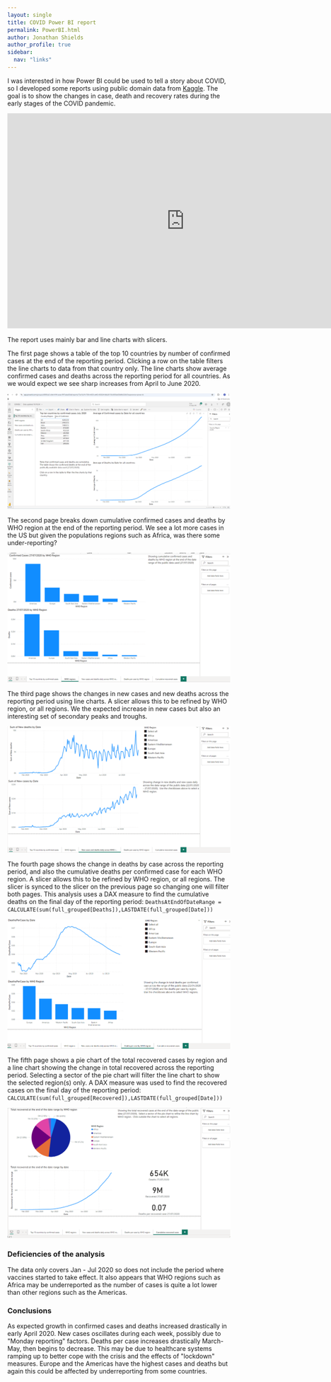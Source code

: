 ```yaml
---
layout: single
title: COVID Power BI report
permalink: PowerBI.html
author: Jonathan Shields
author_profile: true
sidebar:
  nav: "links"
---
```


I was interested in how Power BI could be used to tell a story about COVID, so I developed some reports using public domain data from <a href="https://www.kaggle.com/datasets/imdevskp/corona-virus-report">Kaggle<a/>.  The goal is to show the changes in case, death and recovery rates during the early stages of the COVID pandemic.

<iframe title="COVID2" width="800" height="486" src="https://app.powerbi.com/view?r=eyJrIjoiNTVkMTIwNjgtZjY3MS00ZmVhLTljODUtOTkxY2RjZmY1ODBhIiwidCI6IjZiZjM5YTM1LTMxNjUtNDQ4Ny1iNzk3LWEyODA4NTZmN2VjYyJ9" frameborder="0" allowFullScreen="true"></iframe>

The report uses mainly bar and line charts with slicers. 

The first page shows a table of the top 10 countries by number of confirmed cases at the end of the reporting period.  Clicking a row on the table filters the line charts
to data from that country only.  The line charts show average confirmed cases and deaths across the reporting period for all countries.  As we would expect we see sharp increases from April to June 2020.

![First Page](/assets/images/Page1.png)

The second page breaks down cumulative confirmed cases and deaths by WHO region at the end of the reporting period. We see a lot more cases in the US but given the populations regions such as Africa, was there some under-reporting?

![Second Page](/assets/images/Page2.png)

The third page shows the changes in new cases and new deaths across the reporting period using line charts.  A slicer allows this to be refined by WHO region, or all regions. We the expected increase in new cases but also an interesting set of secondary peaks and troughs.

![Third Page](/assets/images/Page3.png)

The fourth page shows the change in deaths by case across the reporting period, and also the cumulative deaths per confirmed case for each WHO region. A slicer allows this to be refined by WHO region, or all regions. The slicer is synced to the slicer on the previous page so changing one will filter both pages.  This analysis uses a DAX measure to find the cumulative deaths on the final day of the reporting period: 
`DeathsAtEndOfDateRange = CALCULATE(sum(full_grouped[Deaths]),LASTDATE(full_grouped[Date]))`

![Fourth Page](/assets/images/Page4.png)

The fifth page shows a pie chart of the total recovered cases by region and a line chart showing the change in total recovered across the reporting period.  Selecting a sector of the pie chart will filter the line chart to show the selected region(s) only.  A DAX measure was used to find the recovered cases on the final day of the reporting period: `CALCULATE(sum(full_grouped[Recovered]),LASTDATE(full_grouped[Date]))`

![Fifth Page](/assets/images/Page5.png)

### Deficiencies of the analysis

The data only covers Jan - Jul 2020 so does not include the period where vaccines started to take effect.  It also appears that WHO regions such as Africa may be underreported
as the number of cases is quite a lot lower than other regions such as the Americas.

### Conclusions

As expected growth in confirmed cases and deaths increased drastically in early April 2020.  New cases oscillates during each week, possibly due to "Monday reporting" factors. Deaths per case increases drastically March-May, then begins to decrease.  This may be due to healthcare systems ramping up to better cope with the crisis and the effects of "lockdown" measures.  Europe and the Americas have the highest cases and deaths but again this could be affected by underreporting from some countries.



